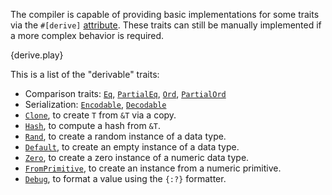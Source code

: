 The compiler is capable of providing basic implementations for some traits via
the `#[derive]` [attribute][attribute]. These traits can still be
manually implemented if a more complex behavior is required.

{derive.play}

This is a list of the "derivable" traits:
* Comparison traits:
  [`Eq`][eq],
  [`PartialEq`][partial-eq],
  [`Ord`][ord],
  [`PartialOrd`][partial-ord]
* Serialization:
  [`Encodable`][encodable],
  [`Decodable`][decodable]
* [`Clone`][clone],
  to create `T` from `&T` via a copy.
* [`Hash`][hash], to
  compute a hash from `&T`.
* [`Rand`][rand], to
  create a random instance of a data type.
* [`Default`][default],
  to create an empty instance of a data type.
* [`Zero`][zero], to
  create a zero instance of a numeric data type.
* [`FromPrimitive`][from-primitive],
  to create an instance from a numeric primitive.
* [`Debug`][debug], to
  format a value using the `{:?}` formatter.

[attribute]: /attribute.html
[eq]: http://doc.rust-lang.org/std/cmp/trait.Eq.html
[partial-eq]: http://doc.rust-lang.org/std/cmp/trait.PartialEq.html
[ord]: http://doc.rust-lang.org/std/cmp/trait.Ord.html
[partial-ord]: http://doc.rust-lang.org/std/cmp/trait.PartialOrd.html
[encodable]: http://doc.rust-lang.org/serialize/trait.Encodable.html
[decodable]: http://doc.rust-lang.org/serialize/trait.Decodable.html
[clone]: http://doc.rust-lang.org/std/clone/trait.Clone.html
[hash]: http://doc.rust-lang.org/std/hash/trait.Hash.html
[rand]: http://doc.rust-lang.org/rand/trait.Rand.html
[default]: http://doc.rust-lang.org/std/default/trait.Default.html
[zero]: http://doc.rust-lang.org/std/num/trait.Zero.html
[from-primitive]: http://doc.rust-lang.org/std/num/trait.FromPrimitive.html
[debug]: http://doc.rust-lang.org/std/fmt/trait.Debug.html
